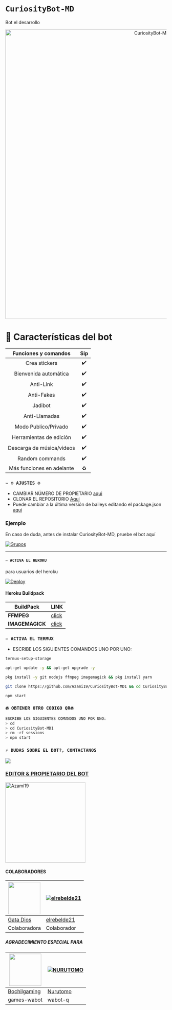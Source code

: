 # `CuriosityBot-MD`
Bot el desarrollo

<p align="center">
<img src="https://telegra.ph/file/847bdd9005d7e75eb2373.jpg" alt="CuriosityBot-MD" width="900"/>
</p>

# 💛 Características del bot 
|  Funciones y comandos  |                                           Sip |
| :---------------------------------------------: | :-----------: |
| Crea stickers|✔️|
| Bienvenida automática|✔️|
| Anti-Link|✔️|
| Anti-Fakes|✔️|
| Jadibot |✔️|
| Anti-Llamadas|✔️|
| Modo Publico/Privado|✔️|
| Herramientas de edición|✔️|
| Descarga de música/videos|✔️|
| Random commands|✔️|
| Más funciones en adelante|♻️|

### `➳ ⚙️ AJUSTES ⚙️`
- CAMBIAR NÚMERO DE PROPIETARIO [aqui](https://github.com/azami19/CuriosityBot-MD1/blob/main/config.js#L6)
- CLONAR EL REPOSITORIO [Aqui](https://github.com/Azami19/CuriosityBot-MD1/fork)
- Puede cambiar a la última versión de baileys editando el package.json [aqui](https://github.com/Azami19/CuriosityBot-MD1/blob/main/package.json#L42)

### Ejemplo 
En caso de duda, antes de instalar CuriosityBot-MD, pruebe el bot aquí

[![Grupos](https://img.shields.io/badge/CuriosityBot-25D366?style=for-the-badge&logo=whatsapp&logoColor=white)](https://chat.whatsapp.com/HKY8AX69oMnHa0Q3ukh0nR) 

***

#### `➳ ACTIVA EL HEROKU`
para usuarios del heroku

[![Deploy](https://www.herokucdn.com/deploy/button.svg)](https://heroku.com/deploy?template=https://github.com/Azami19/CuriosityBot-MD1)

#### Heroku Buildpack
| BuildPack | LINK |
|--------|--------|
| **FFMPEG** |[click](https://github.com/jonathanong/heroku-buildpack-ffmpeg-latest) |
| **IMAGEMAGICK** | [click](https://github.com/DuckyTeam/heroku-buildpack-imagemagick) |

### `➳ ACTIVA EL TERMUX`
- ESCRIBE LOS SIGUIENTES COMANDOS UNO POR UNO:
```bash
termux-setup-storage
```

```bash
apt-get update -y && apt-get upgrade -y
```

```bash
pkg install -y git nodejs ffmpeg imagemagick && pkg install yarn
```

```bash
git clone https://github.com/Azami19/CuriosityBot-MD1 && cd CuriosityBot-MD1 && yarn install && yarn install
```

```bash
npm start
```

### `🔥 OBTENER OTRO CODIGO QR🔥`
```bash
ESCRIBE LOS SIGUIENTES COMANDOS UNO POR UNO:
> cd 
> cd CuriosityBot-MD1
> rm -rf sessions
> npm start
```

 ### `⚡ DUDAS SOBRE EL BOT?, CONTACTANOS`

<a href="https://wa.me/59894808483"><img src="https://img.shields.io/badge/WhatsApp-25D366?style=for-the-badge&logo=whatsapp&logoColor=white" />

### EDITOR & PROPIETARIO DEL BOT
<a href="https://github.com/Azami19"><img src="https://github.com/Azami19.png" width="250" height="250" alt="Azami19"/></a>

#### COLABORADORES 
<a href="https://github.com/GataNina-Li"><img src="https://github.com/GataNina-Li.png?size=100" width="100" height="100"></a> | [![elrebelde21](https://github.com/elrebelde21.png?size=100)](https://github.com/elrebelde21) 
---|---
[Gata Dios](https://github.com/GataNina-Li)  | [elrebelde21](https://github.com/elrebelde21)
Colaboradora | Colaborador |

##### AGRADECIMIENTO ESPECIAL PARA
<!--[![Nurutomo](https://github.com/Nurutomo.png?size=100)](https://github.com/Nurutomo)
[![BochilGaming](https://github.com/BochilGaming.png?size=100)](https://github.com/BochilGaming)
[![adiwajshing/Baileys](https://github.com/adiwajshing.png?size=100)](https://github.com/adiwajshing)-->
<a href="https://github.com/BochilGaming"><img src="https://github.com/BochilGaming.png?size=100" width="100" height="100"></a> | [![NURUTOMO](https://github.com/Nurutomo.png?size=100)](https://github.com/Nurutomo) 
---|---
[Bochilgaming](https://github.com/BochilGaming)  | [Nurutomo](https://github.com/Nurutomo)
games-wabot | wabot-q |
